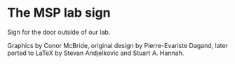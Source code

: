 The MSP lab sign
================

Sign for the door outside of our lab. 

Graphics by Conor McBride, original design by Pierre-Evariste Dagand,
later ported to LaTeX by Stevan Andjelkovic and Stuart A. Hannah.
